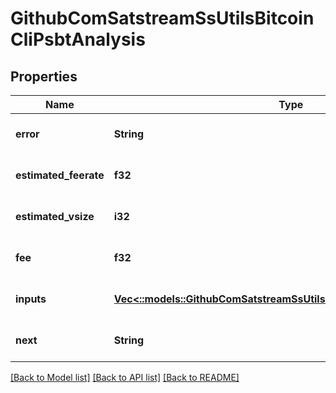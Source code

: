 # GithubComSatstreamSsUtilsBitcoinCliPsbtAnalysis

## Properties
Name | Type | Description | Notes
------------ | ------------- | ------------- | -------------
**error** | **String** |  | [optional] [default to null]
**estimated_feerate** | **f32** |  | [optional] [default to null]
**estimated_vsize** | **i32** |  | [optional] [default to null]
**fee** | **f32** |  | [optional] [default to null]
**inputs** | [**Vec<::models::GithubComSatstreamSsUtilsBitcoinCliPsbtInputAnalysis>**](github_com_satstream_ss-utils_bitcoin-cli.PSBTInputAnalysis.md) |  | [optional] [default to null]
**next** | **String** |  | [optional] [default to null]

[[Back to Model list]](../README.md#documentation-for-models) [[Back to API list]](../README.md#documentation-for-api-endpoints) [[Back to README]](../README.md)



